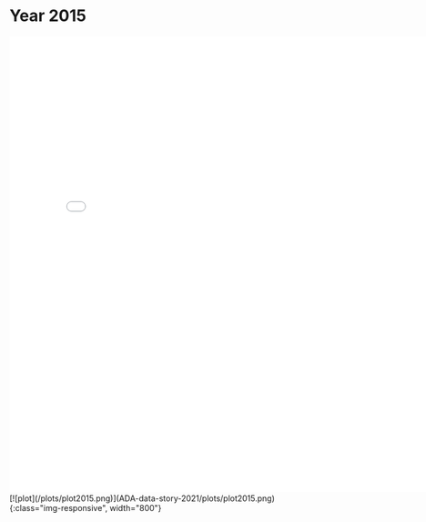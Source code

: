 # Year 2015
<embed type="text/html" src="plots/plot2015_750.html" width="800" height="800">
[![plot](/plots/plot2015.png)](ADA-data-story-2021/plots/plot2015.png){:class="img-responsive", width="800"}
